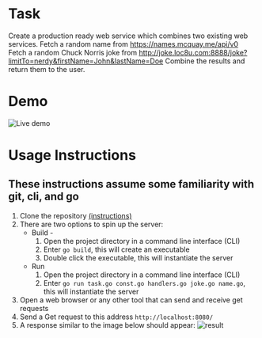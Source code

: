 # Task

Create a production ready web service which combines two existing web services. Fetch a random name from https://names.mcquay.me/api/v0 Fetch a random Chuck Norris joke from http://joke.loc8u.com:8888/joke?limitTo=nerdy&firstName=John&lastName=Doe Combine the results and return them to the user.

# Demo
![Live demo](https://raw.githubusercontent.com/bimberman/travelwise/master/live-demo.gif)

# Usage Instructions
## These instructions assume some familiarity with git, cli, and go

1. Clone the repository [(instructions)](https://docs.github.com/en/repositories/creating-and-managing-repositories/cloning-a-repository)
2. There are two options to spin up the server:
   * Build - 
        1. Open the project directory in a command line interface (CLI)
        2. Enter `go build`, this will create an executable
        3. Double click the executable, this will instantiate the server
   * Run
        1. Open the project directory in a command line interface (CLI) 
        2. Enter `go run task.go const.go handlers.go joke.go name.go`, this will instantiate the server
3. Open a web browser or any other tool that can send and receive get requests
4. Send a Get request to this address `http://localhost:8080/`
5. A response similar to the image below should appear:
![result](https://raw.githubusercontent.com/bimberman/travelwise/master/live-demo.gif)
